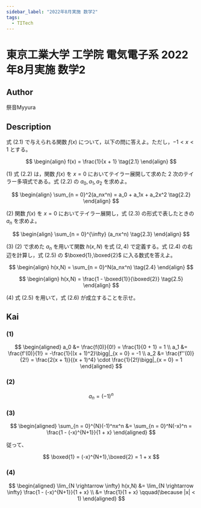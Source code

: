 ```yaml
---
sidebar_label: "2022年8月実施 数学2"
tags:
  - TITech
---
```

# 東京工業大学 工学院 電気電子系 2022年8月実施 数学2

## **Author**
祭音Myyura

## **Description**
式 $(2.1)$ で与えられる関数 $f(x)$ について，以下の問に答えよ。ただし，$-1 < x < 1$ とする。

$$
\begin{align}
f(x) = \frac{1}{x + 1} \tag{2.1}
\end{align}
$$

(1) 式 $(2.2)$ は，関数 $f(x)$ を $x = 0$ においてテイラー展開して求めた $2$ 次のテイラー多項式である。式 $(2.2)$ の $a_0,a_1,a_2$ を求めよ。

$$
\begin{align}
\sum_{n = 0}^2(a_nx^n) = a_0 + a_1x + a_2x^2 \tag{2.2}
\end{align}
$$

(2) 関数 $f(x)$ を $x = 0$ においてテイラー展開し，式 $(2.3)$ の形式で表したときの $a_n$ を求めよ。

$$
\begin{align}
\sum_{n = 0}^{\infty} (a_nx^n) \tag{2.3}
\end{align}
$$

(3) (2) で求めた $a_n$ を用いて関数 $h(x,N)$ を式 $(2,4)$ で定義する。式 $(2.4)$ の右辺を計算し，式 $(2.5)$ の $\boxed{1},\boxed{2}$ に入る数式を答えよ。

$$
\begin{align}
h(x,N) = \sum_{n = 0}^N(a_nx^n) \tag{2.4}
\end{align}
$$

$$
\begin{align}
h(x,N) = \frac{1 - \boxed{1}}{\boxed{2}} \tag{2.5}
\end{align}
$$

(4) 式 $(2.5)$ を用いて，式 $(2.6)$ が成立することを示せ。 

## **Kai** 
### (1)

<!-- $$
\sum_{n = 0}^{\infty} \frac{f^{(n)}(0)}{n!}x^n
$$ -->

$$
\begin{aligned}
a_0 &= \frac{f(0)}{0!} = \frac{1}{0 + 1} = 1 \\
a_1 &= \frac{f'(0)}{1!} = -\frac{1}{(x + 1)^2}\bigg|_{x = 0} = -1 \\
a_2 &= \frac{f''(0)}{2!} = \frac{2(x + 1)}{(x + 1)^4} \cdot \frac{1}{2!}\bigg|_{x = 0} = 1
\end{aligned}
$$

### (2)

$$
a_n = (-1)^n
$$

### (3)

$$
\begin{aligned}
\sum_{n = 0}^{N}(-1)^nx^n &= \sum_{n = 0}^N(-x)^n = \frac{1 - (-x)^{N+1}}{1 + x}
\end{aligned}
$$

従って、

$$
\boxed{1} = (-x)^{N+1},\boxed{2} = 1 + x
$$

### (4)

$$
\begin{aligned}
\lim_{N \rightarrow \infty} h(x,N) &= \lim_{N \rightarrow \infty} \frac{1 - (-x)^{N+1}}{1 + x} \\
&= \frac{1}{1 + x} \qquad(\because |x| < 1)
\end{aligned}
$$